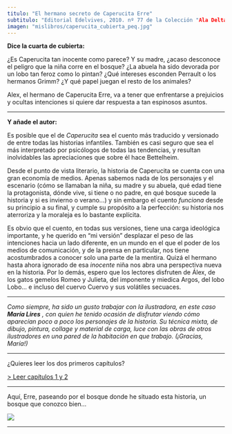 ```yaml
---
titulo: "El hermano secreto de Caperucita Erre"
subtitulo: "Editorial Edelvives, 2010. nº 77 de la Colección "Ala Delta". Ilustraciones de *María Lires*."
imagen: "mislibros/caperucita_cubierta_peq.jpg"
---
```

 **Dice la cuarta de cubierta:**

¿Es Caperucita tan inocente como parece? Y su madre, ¿acaso desconoce el peligro que la niña corre en el bosque? ¿La abuela ha sido devorada por un lobo tan feroz como lo pintan? ¿Qué intereses esconden Perrault o los hermanos Grimm? ¿Y qué papel juegan el resto de los animales?

Alex, el hermano de Caperucita Erre, va a tener que enfrentarse a prejuicios y ocultas intenciones si quiere dar respuesta a tan espinosos asuntos.

* * *

**Y añade el autor:**

Es posible que el de _Caperucita_ sea el cuento más traducido y versionado de entre todas las historias infantiles. También es casi seguro que sea el más interpretado por psicólogos de todas las tendencias, y resultan inolvidables las apreciaciones que sobre él hace Bettelheim.

Desde el punto de vista literario, la historia de Caperucita se cuenta con una gran economía de medios. Apenas sabemos nada de los personajes y el escenario (cómo se llamaban la niña, su madre y su abuela, qué edad tiene la protagonista, dónde vive, si tiene o no padre, en qué bosque sucede la historia y si es invierno o verano…) y sin embargo el cuento _funciona_ desde su principio a su final, y cumple su propósito a la perfección: su historia nos aterroriza y la moraleja es lo bastante explícita.

Es obvio que el cuento, en todas sus versiones, tiene una carga ideológica importante, y he querido en “mi versión” desplazar el peso de las intenciones hacia un lado diferente, en un mundo en el que el poder de los medios de comunicación, y de la prensa en particular, nos tiene acostumbrados a conocer solo una parte de la mentira. Quizá el hermano hasta ahora ignorado de esa _inocente_ niña nos abra una perspectiva nueva en la historia. Por lo demás, espero que los lectores disfruten de Álex, de los gatos gemelos Romeo y Julieta, del imponente y miedica Argos, del lobo Lobo… e incluso del cuervo Cuervo y sus volátiles secuaces.

* * *

_Como siempre, ha sido un gusto trabajar con la ilustradora, en este caso **María Lires** , con quien he tenido ocasión de disfrutar viendo cómo aparecían poco a poco los personajes de la historia. Su técnica mixta, de dibujo, pintura, collage y material de carga, luce con las obras de otros ilustradores en una pared de la habitación en que trabajo. (¡Gracias, María!)_

* * *

¿Quieres leer los dos primeros capítulos?

[> Leer capítulos 1 y 2](http://www.ricardogomez.com/ver/paraleer/caperucita1y2)

* * *

Aquí, Erre, paseando por el bosque donde he situado esta historia, un bosque que conozco bien…

![](/imagenes/mislibros/caperucitaerre.jpg)

* * *

